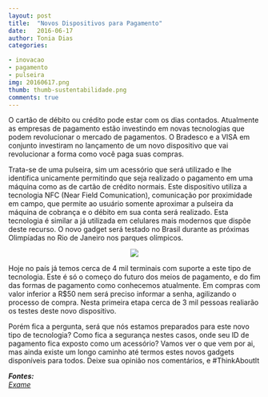 ```yaml
---
layout: post
title:  "Novos Dispositivos para Pagamento"
date:   2016-06-17
author: Tonia Dias
categories: 

- inovacao
- pagamento
- pulseira
img: 20160617.png
thumb: thumb-sustentabilidade.png
comments: true
---
```


O cartão de débito ou crédito pode estar com os dias contados. Atualmente as empresas de pagamento estão investindo em novas tecnologias que podem revolucionar o mercado de pagamentos. O Bradesco e a VISA em conjunto investiram no lançamento de um novo dispositivo que vai revolucionar a forma como você paga suas compras.<!--more-->

Trata-se de uma pulseira, sim um acessório que será utilizado e lhe identifica unicamente permitindo que seja realizado o pagamento em uma máquina como as de cartão de crédito normais. Este dispositivo utiliza a tecnologia NFC (Near Field Comunication), comunicação por proximidade em campo, que permite ao usuário somente aproximar a pulseira da máquina de cobrança e o débito em sua conta será realizado. Esta tecnologia é similar a já utilizada em celulares mais modernos que dispõe deste recurso. O novo gadget será testado no Brasil durante as próximas Olimpíadas no Rio de Janeiro nos parques olímpicos.

<p align="center">
  <img src="http://assets3.exame.abril.com.br/assets/images/2016/6/607833/size_810_16_9_pulseira-bradesco-visa.jpg" />
</p>

Hoje no país já temos cerca de 4 mil terminais com suporte a este tipo de tecnologia. Este é só o começo do futuro dos meios de pagamento, e do fim das formas de pagamento como conhecemos atualmente. Em compras com valor inferior a R$50 nem será preciso informar a senha, agilizando o processo de compra. Nesta primeira etapa cerca de 3 mil pessoas realiarão os testes deste novo dispositivo.

Porém fica a pergunta, será que nós estamos preparados para este novo tipo de tecnologia? Como fica a segurança nestes casos, onde seu ID de pagamento fica exposto como um acessório? Vamos ver o que vem por ai, mas ainda existe um longo caminho até termos estes novos gadgets disponíveis para todos. Deixe sua opinião nos comentários, e #ThinkAboutIt

<i>
	<b>Fontes: </b><br/>
	<a href="http://exame.abril.com.br/tecnologia/noticias/bradesco-e-visa-anunciam-pulseira-que-substitui-cartao">Exame</a><br/>
</i>